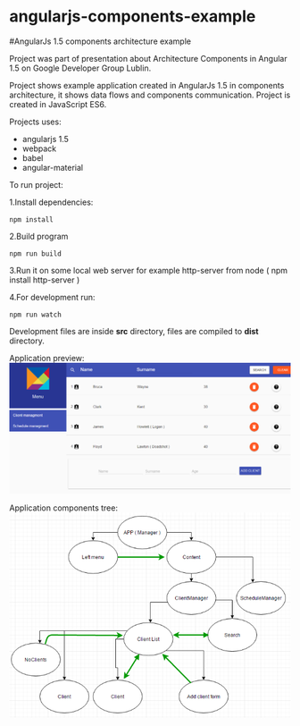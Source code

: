 # angularjs-components-example

#AngularJs 1.5 components architecture example

Project was part of presentation about Architecture Components in Angular 1.5 on Google Developer Group Lublin.

Project shows example application created in AngularJs 1.5 in components architecture, it shows data flows and components communication.
Project is created in JavaScript ES6.

Projects uses:
 - angularjs 1.5
 - webpack
 - babel
 - angular-material
 
 
To run project:

1.Install dependencies:
``` 
npm install
```

2.Build program
``` 
npm run build 
``` 

3.Run it on some local web server for example http-server from node ( npm install http-server )

4.For development run:
```
npm run watch
```

Development files are inside **src** directory, files are compiled to **dist** directory.

Application preview:
![preview](https://github.com/maciejsikora/angularjs-components-example/blob/master/res/img/preview.png)

Application components tree:
![components tree](https://github.com/maciejsikora/angularjs-components-example/blob/master/res/img/communication.png)
